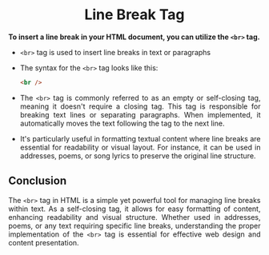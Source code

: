 <style>
  body {
    text-align: justify;
  }
</style>

<h1 style="text-align: center;">Line Break Tag</h1>

<b>To insert a line break in your HTML document, you can utilize the `<br>` tag.</b>

- `<br>` tag is used to insert line breaks in text or paragraphs

- The syntax for the `<br>` tag looks like this:

  ```html
  <br />
  ```

- The `<br>` tag is commonly referred to as an empty or self-closing tag, meaning it doesn't require a closing tag. This tag is responsible for breaking text lines or separating paragraphs. When implemented, it automatically moves the text following the tag to the next line.

- It's particularly useful in formatting textual content where line breaks are essential for readability or visual layout. For instance, it can be used in addresses, poems, or song lyrics to preserve the original line structure.

## Conclusion

The `<br>` tag in HTML is a simple yet powerful tool for managing line breaks within text. As a self-closing tag, it allows for easy formatting of content, enhancing readability and visual structure. Whether used in addresses, poems, or any text requiring specific line breaks, understanding the proper implementation of the `<br>` tag is essential for effective web design and content presentation.
